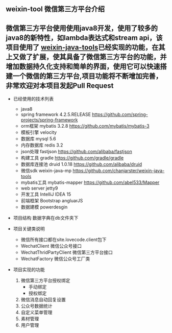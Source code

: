 ## weixin-tool 微信第三方平台介绍
 微信第三方平台使用使用java8开发，使用了较多的java8的新特性，如lambda表达式和stream api，该项目使用了 [weixin-java-tools](https://github.com/chanjarster/weixin-java-tools)已经实现的功能，在其上又做了扩展，使其具备了微信第三方平台的功能，并增加数据持久化支持和简单的界面，使用它可以快速搭建一个微信的第三方平台,项目功能将不断增加完善，非常欢迎对本项目发起Pull Request
 ---
 * 已经使用的技术列表
    * java8
    * spring framework 4.2.5.RELEASE https://github.com/spring-projects/spring-framework
    * orm框架 mybatis 3.2.8 https://github.com/mybatis/mybatis-3
    * 模板引擎 velocity 
    * 数据库 mysql 5.6
    * 内存数据库 redis 3.2
    * json处理 fastjson https://github.com/alibaba/fastjson
    * 构建工具 gradle  https://github.com/gradle/gradle
    * 数据库连接池 druid 1.0.18  https://github.com/alibaba/druid
    * 微信sdk weixin-java-mp  https://github.com/chanjarster/weixin-java-tools
    * mybatis工具 mybatis-mapper  https://github.com/abel533/Mapper
    * web server jetty9
    * 开发工具 IntelliJ IDEA 15
    * 前端框架 Bootstrap angluarJS
    * 数据建模 powerdesgin
    
 * 项目结构
     数据字典在db文件夹下
 * 项目关键类说明
    - 微信所有接口都在site.lovecode.client包下
     * WechatClient 微信公众号接口
     * WechatThridPartyClient 微信第三方平台接口
     * WechatFactory 微信公众号工厂类 
 * 项目实现的功能
     1. 微信第三方平台授权绑定
        * 手动绑定 
        * 授权绑定
     2. 微信消息自动回复设置
     3. 公众号数据统计
     4. 自定义菜单管理
     5. 素材管理
     6. 用户管理
   
    
 